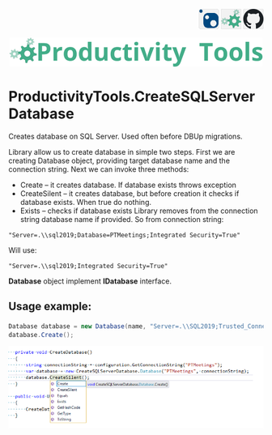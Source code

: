 <!--Category:Powershell--> 
 <p align="right">
    <a href="https://www.powershellgallery.com/packages/ProductivityTools.PSSetLockScreen/"><img src="Images/Header/Nuget_border_40px.png" /></a>
    <a href="http://www.productivitytools.tech/sql-commands/"><img src="Images/Header/ProductivityTools_green_40px_2.png" /><a> 
    <a href="https://www.github.com/pwujczyk/ProductivityTools.PSSetLockScreen"><img src="Images/Header/Github_border_40px.png" /></a>
</p>
<p align="center">
    <a href="https://www.powershellgallery.com/packages/ProductivityTools.PSSetLockScreen/">
        <img src="Images/Header/LogoTitle_green_500px.png" />
    </a>
</p>


# ProductivityTools.CreateSQLServerDatabase

Creates database on SQL Server. Used often before DBUp migrations.
<!--more-->

Library allow us to create database in simple two steps.
First we are creating Database object, providing target database name and the connection string. Next we can invoke three methods:

* Create – it creates database. If database exists throws exception
* CreateSilent – it creates database, but before creation it checks if database exists. When true do nothing.
* Exists – checks if database exists
Library removes from the connection string database name if provided. So from connection string:

```
"Server=.\\sql2019;Database=PTMeetings;Integrated Security=True"
````
Will use:

```
"Server=.\\sql2019;Integrated Security=True"
```

**Database** object implement **IDatabase** interface.

## Usage example:

```c#
Database database = new Database(name, "Server=.\\SQL2019;Trusted_Connection=True;");
database.Create();
```

![Create database](Images/CreateDatabase.png)
